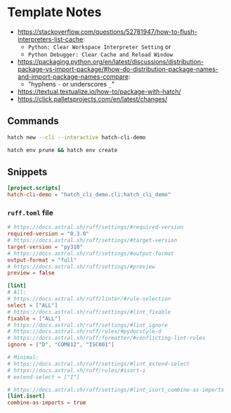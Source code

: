 # Template Notes

- https://stackoverflow.com/questions/52781947/how-to-flush-interpreters-list-cache:
  - `Python: Clear Workspace Interpreter Setting` or
  - `Python Debugger: Clear Cache and Reload Window`
- https://packaging.python.org/en/latest/discussions/distribution-package-vs-import-package/#how-do-distribution-package-names-and-import-package-names-compare:
  - "hyphens `-` or underscores `_`"
- https://textual.textualize.io/how-to/package-with-hatch/
- https://click.palletsprojects.com/en/latest/changes/

## Commands

```bash
hatch new --cli --interactive hatch-cli-demo
```

```bash
hatch env prune && hatch env create
```

## Snippets

```toml
[project.scripts]
hatch-cli-demo = "hatch_cli_demo.cli:hatch_cli_demo"
```

### `ruff.toml` file

```toml
# https://docs.astral.sh/ruff/settings/#required-version
required-version = "0.3.0"
# https://docs.astral.sh/ruff/settings/#target-version
target-version = "py310"
# https://docs.astral.sh/ruff/settings/#output-format
output-format = "full"
# https://docs.astral.sh/ruff/settings/#preview
preview = false

[lint]
# All:
# https://docs.astral.sh/ruff/linter/#rule-selection
select = ["ALL"]
# https://docs.astral.sh/ruff/settings/#lint_fixable
fixable = ["ALL"]
# https://docs.astral.sh/ruff/settings/#lint_ignore
# https://docs.astral.sh/ruff/rules/#pydocstyle-d
# https://docs.astral.sh/ruff/formatter/#conflicting-lint-rules
ignore = ["D", "COM812", "ISC001"]

# Minimal:
# https://docs.astral.sh/ruff/settings/#lint_extend-select
# https://docs.astral.sh/ruff/rules/#isort-i
# extend-select = ["I"]

# https://docs.astral.sh/ruff/settings/#lint_isort_combine-as-imports
[lint.isort]
combine-as-imports = true
```
